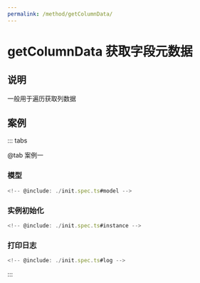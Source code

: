```yaml
---
permalink: /method/getColumnData/
---
```


# getColumnData 获取字段元数据

## 说明

一般用于遍历获取列数据

## 案例

::: tabs

@tab 案例一

### 模型

```ts :no-line-numbers
<!-- @include: ./init.spec.ts#model -->
```

### 实例初始化

```ts :no-line-numbers
<!-- @include: ./init.spec.ts#instance -->
```

### 打印日志

```ts :no-line-numbers
<!-- @include: ./init.spec.ts#log -->
```

:::